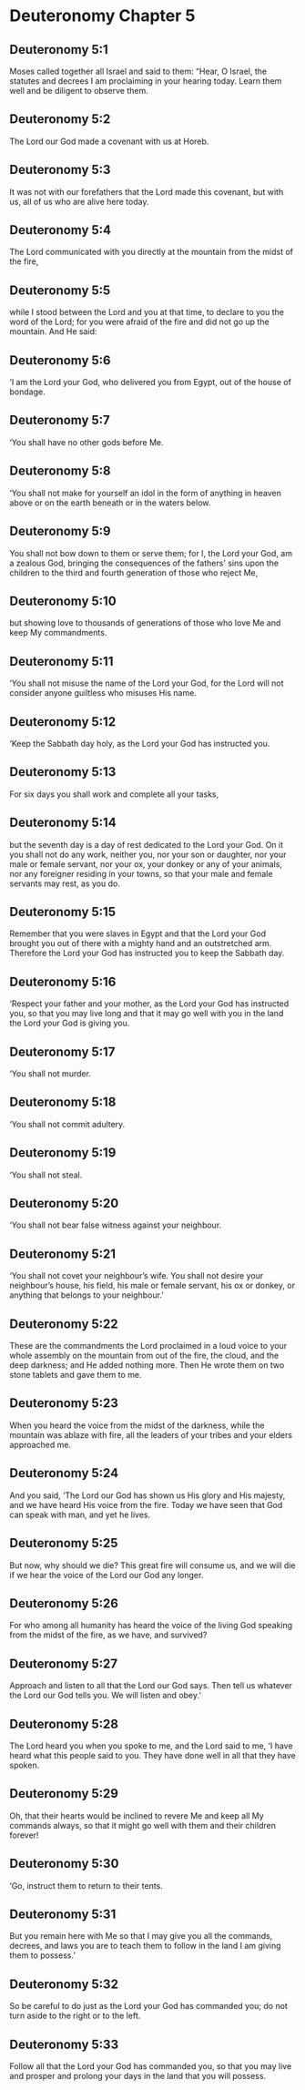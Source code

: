 # Deuteronomy Chapter 5

## Deuteronomy 5:1

Moses called together all Israel and said to them: “Hear, O Israel, the statutes and decrees I am proclaiming in your hearing today. Learn them well and be diligent to observe them.

## Deuteronomy 5:2

The Lord our God made a covenant with us at Horeb.

## Deuteronomy 5:3

It was not with our forefathers that the Lord made this covenant, but with us, all of us who are alive here today.

## Deuteronomy 5:4

The Lord communicated with you directly at the mountain from the midst of the fire,

## Deuteronomy 5:5

while I stood between the Lord and you at that time, to declare to you the word of the Lord; for you were afraid of the fire and did not go up the mountain. And He said:

## Deuteronomy 5:6

‘I am the Lord your God, who delivered you from Egypt, out of the house of bondage.

## Deuteronomy 5:7

‘You shall have no other gods before Me.

## Deuteronomy 5:8

‘You shall not make for yourself an idol in the form of anything in heaven above or on the earth beneath or in the waters below.

## Deuteronomy 5:9

You shall not bow down to them or serve them; for I, the Lord your God, am a zealous God, bringing the consequences of the fathers' sins upon the children to the third and fourth generation of those who reject Me,

## Deuteronomy 5:10

but showing love to thousands of generations of those who love Me and keep My commandments.

## Deuteronomy 5:11

‘You shall not misuse the name of the Lord your God, for the Lord will not consider anyone guiltless who misuses His name.

## Deuteronomy 5:12

‘Keep the Sabbath day holy, as the Lord your God has instructed you.

## Deuteronomy 5:13

For six days you shall work and complete all your tasks,

## Deuteronomy 5:14

but the seventh day is a day of rest dedicated to the Lord your God. On it you shall not do any work, neither you, nor your son or daughter, nor your male or female servant, nor your ox, your donkey or any of your animals, nor any foreigner residing in your towns, so that your male and female servants may rest, as you do.

## Deuteronomy 5:15

Remember that you were slaves in Egypt and that the Lord your God brought you out of there with a mighty hand and an outstretched arm. Therefore the Lord your God has instructed you to keep the Sabbath day.

## Deuteronomy 5:16

‘Respect your father and your mother, as the Lord your God has instructed you, so that you may live long and that it may go well with you in the land the Lord your God is giving you.

## Deuteronomy 5:17

‘You shall not murder.

## Deuteronomy 5:18

‘You shall not commit adultery.

## Deuteronomy 5:19

‘You shall not steal.

## Deuteronomy 5:20

‘You shall not bear false witness against your neighbour.

## Deuteronomy 5:21

‘You shall not covet your neighbour’s wife. You shall not desire your neighbour’s house, his field, his male or female servant, his ox or donkey, or anything that belongs to your neighbour.’

## Deuteronomy 5:22

These are the commandments the Lord proclaimed in a loud voice to your whole assembly on the mountain from out of the fire, the cloud, and the deep darkness; and He added nothing more. Then He wrote them on two stone tablets and gave them to me.

## Deuteronomy 5:23

When you heard the voice from the midst of the darkness, while the mountain was ablaze with fire, all the leaders of your tribes and your elders approached me.

## Deuteronomy 5:24

And you said, ‘The Lord our God has shown us His glory and His majesty, and we have heard His voice from the fire. Today we have seen that God can speak with man, and yet he lives.

## Deuteronomy 5:25

But now, why should we die? This great fire will consume us, and we will die if we hear the voice of the Lord our God any longer.

## Deuteronomy 5:26

For who among all humanity has heard the voice of the living God speaking from the midst of the fire, as we have, and survived?

## Deuteronomy 5:27

Approach and listen to all that the Lord our God says. Then tell us whatever the Lord our God tells you. We will listen and obey.’

## Deuteronomy 5:28

The Lord heard you when you spoke to me, and the Lord said to me, ‘I have heard what this people said to you. They have done well in all that they have spoken.

## Deuteronomy 5:29

Oh, that their hearts would be inclined to revere Me and keep all My commands always, so that it might go well with them and their children forever!

## Deuteronomy 5:30

‘Go, instruct them to return to their tents.

## Deuteronomy 5:31

But you remain here with Me so that I may give you all the commands, decrees, and laws you are to teach them to follow in the land I am giving them to possess.’

## Deuteronomy 5:32

So be careful to do just as the Lord your God has commanded you; do not turn aside to the right or to the left.

## Deuteronomy 5:33

Follow all that the Lord your God has commanded you, so that you may live and prosper and prolong your days in the land that you will possess.
